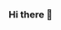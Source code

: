 ### Hi there 👋

<!--
**pet2a/pet2a** is a ✨ _special_ ✨ repository because its `README.md` (this file) appears on your GitHub profile.

Here are some ideas to get you started:

- 🔭 I’m currently working on ...LINUX 
- 🌱 I’m currently learning ...COMPUTER SECURITY
- 👯 I’m looking to collaborate on ...LINUX AND PROGRAMMING
- 🤔 I’m looking for help with ...CODING
- 💬 Ask me about ...ANYTHING
- 📫 How to reach me: ...0798890993 @PITSON64 INSTAGRAM
- 😄 Pronouns: ...
- ⚡ Fun fact: ...
-->
